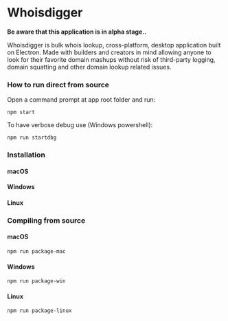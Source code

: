 # Whoisdigger

**Be aware that this application is in alpha stage..**

Whoisdigger is bulk whois lookup, cross-platform, desktop application built on Electron. Made with builders and creators in mind allowing anyone to look for their favorite domain mashups without risk of third-party logging, domain squatting and other domain lookup related issues.

### How to run direct from source

Open a command prompt at app root folder and run:

```
npm start
```

To have verbose debug use (Windows powershell):

```
npm run startdbg
```

### Installation

#### macOS

#### Windows

#### Linux

### Compiling from source

#### macOS

```
npm run package-mac
```

#### Windows

```
npm run package-win
```

#### Linux

```
npm run package-linux
```

